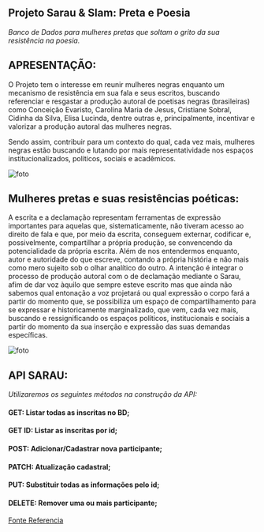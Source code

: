 ## **Projeto Sarau & Slam: Preta e Poesia**

*Banco de Dados para mulheres pretas que soltam o grito da sua resistência na poesia.*




## **APRESENTAÇÃO:**

O Projeto tem o interesse em reunir mulheres negras enquanto um mecanismo de resistência em sua fala e seus escritos, buscando referenciar e resgastar a produção autoral de poetisas negras (brasileiras) como Conceição Evaristo, Carolina Maria de Jesus, Cristiane Sobral, Cidinha da Silva, Elisa Lucinda, dentre outras e, principalmente, incentivar e valorizar a produção autoral das mulheres negras.

Sendo assim, contribuir para um contexto do qual, cada vez mais, mulheres negras estão buscando e lutando por mais representatividade nos espaços institucionalizados, políticos, sociais e acadêmicos.

![foto](https://colecaomossoroense.org.br/site/wp-content/uploads/2019/04/slampoesia_logo.jpg)


## **Mulheres pretas e suas resistências poéticas:**

A escrita e a declamação representam ferramentas de expressão importantes para aquelas que, sistematicamente, não tiveram acesso ao direito de fala e que, por meio da escrita, conseguem externar, codificar e, possivelmente, compartilhar a própria produção, se convencendo da potencialidade da própria escrita. Além de nos entendermos enquanto, autor e autoridade do que escreve, contando a própria história e não mais como mero sujeito sob o olhar analítico do outro. A intenção é integrar o processo de produção autoral com o de declamação mediante o Sarau, afim de dar voz àquilo que sempre esteve escrito mas que ainda não sabemos qual entonação a voz projetará ou qual expressão o corpo fará a partir do momento que, se possibiliza um espaço de compartilhamento para se expressar e historicamente marginalizado, que vem, cada vez mais, buscando e ressignificando os espaços políticos, institucionais e sociais a partir do momento da sua inserção e expressão das suas demandas específicas.

![foto](https://aestranhamente.com/wp-content/uploads/2017/03/slam-1568x882.jpg)

## **API SARAU:**

*Utilizaremos os seguintes métodos na construção da API:*

#### GET: Listar todas as inscritas no BD;
#### GET ID: Listar as inscritas por id;
#### POST: Adicionar/Cadastrar nova participante;
#### PATCH: Atualização cadastral;
#### PUT: Substituir todas as informações pelo id;
#### DELETE: Remover uma ou mais participante;



[Fonte Referencia](https://www.ufmg.br/prae/acoes-afirmativas/projetos-apoiados-em-2017/preta-e-poeta/)
